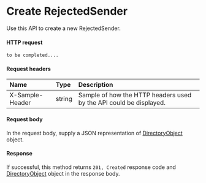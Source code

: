 # Create RejectedSender

Use this API to create a new RejectedSender.
#### HTTP request
```http
to be completed....
```
#### Request headers
| Name       | Type | Description|
|:---------------|:--------|:----------|
| X-Sample-Header  | string  | Sample of how the HTTP headers used by the API could be displayed.|

#### Request body
In the request body, supply a JSON representation of [DirectoryObject]('../api/directoryobject.md') object.


#### Response
If successful, this method returns `201, Created` response code and [DirectoryObject](../resources/directoryobject.md) object in the response body.

